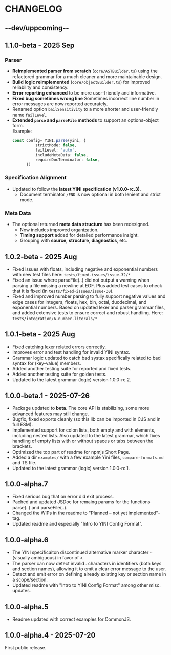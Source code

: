 # CHANGELOG

## --dev/uppcoming--

## 1.1.0-beta - 2025 Sep
### Parser
- **Reimplemented parser from scratch** (`core/ASTBuilder.ts`) using the refactored grammar for a much cleaner and more maintainable design.  
- **Build logic reimplemented** (`core/objectBuilder.ts`) for improved reliability and consistency.  
- **Error reporting enhanced** to be more user-friendly and informative.  
- **Fixed bug sometimes wrong line** Sometimes incorrect line number in error messages are now reported accurately.
- Renamed option `bailSensitivity` to a more shorter and user-friendly name `failLevel`.
- **Extended `parse` and `parseFile` methods** to support an options-object form.  
  Example:
  ```ts
  const config= YINI.parse(yini, {
            strictMode: false,
            failLevel: 'auto',
            includeMetaData: false,
            requireDocTerminator: false,
        })  
  ```  
### Specification Alignment
- Updated to follow the **latest YINI specification (v1.0.0-rc.3)**.  
  - Document terminator `/END` is now optional in both lenient and strict mode.
### Meta Data
- The optional returned **meta data structure** has been redesigned.  
  - Now includes improved organization.  
  - **Timing support** added for detailed performance insight.
  - Grouping with **source**, **structure**, **diagnostics**, etc.

## 1.0.2-beta - 2025 Aug
- Fixed issues with floats, including negative and exponential numbers with new test files here: `tests/fixed-issues/issue-32/*`
- Fixed an issue where parseFile(..) did not output a warning when parsing a file missing a newline at EOF. Plus added test cases to check that it is fixed (in `tests/fixed-issues/issue-30`).
- Fixed and improved number parsing to fully support negative values and edge cases for integers, floats, hex, bin, octal, duodecimal, and exponential numbers. Based on updated lexer and parser grammar files, and added extensive tests to ensure correct and robust handling. Here: `tests/integration/6-number-literals/*`

## 1.0.1-beta - 2025 Aug
- Fixed catching lexer related errors correctly.
- Improves error and test handling for invalid YINI syntax.
- Grammar logic updated to catch bad systax specifically related to bad syntax for (key-value) members.
- Added another testing suite for reported and fixed tests.
- Added another testing suite for golden tests.
- Updated to the latest grammar (logic) version 1.0.0-rc.2.

## 1.0.0-beta.1 - 2025-07-26
- Package updated to **beta**. The core API is stabilizing, some more advanced features may still change.
- Bugfix, fixed exports cleanly (so this lib can be imported in CJS and in full ESM).
- Implemented support for colon lists, both empty and with elements, including nested lists. Also updated to the latest grammar, which fixes handling of empty lists with or without spaces or tabs between the brackets.
- Optimized the top part of readme for npmjs Short Page.
- Added a dir `examples/` with a few example Yini files, `compare-formats.md` and TS file.
- Updated to the latest grammar (logic) version 1.0.0-rc.1.

## 1.0.0-alpha.7
- Fixed serious bug that on error did exit process.
- Pached and updated JSDoc for remaing params for the functions parse(..) and parseFile(..).
- Changed the WIPs in the readme to "Planned – not yet implemented"-tag.
- Updated readme and especially "Intro to YINI Config Format".

## 1.0.0-alpha.6
- The YINI specificaiton discontinued alternative marker character `~` (visually ambiguous) in favor of `<`.
- The parser can now detect invalid . characters in identifiers (both keys and section names), allowing it to emit a clear error message to the user.
- Detect and emit error on defining already existing key or section name in a scope/section.
- Updated readme with "Intro to YINI Config Format" among other misc. updates.

## 1.0.0-alpha.5
- Readme updated with correct examples for CommonJS.

## 1.0.0-alpha.4 - 2025-07-20

First public release.